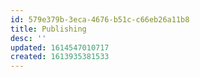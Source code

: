 ```yaml
---
id: 579e379b-3eca-4676-b51c-c66eb26a11b8
title: Publishing
desc: ''
updated: 1614547010717
created: 1613935381533
---
```


